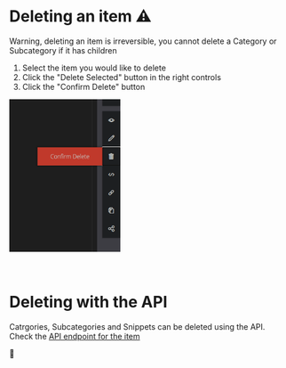 # Deleting an item ⚠️

Warning, deleting an item is irreversible, you cannot delete a Category or Subcategory if it has children

1. Select the item you would like to delete
2. Click the "Delete Selected" button in the right controls
3. Click the "Confirm Delete" button

<img src="https://github.com/OliBlade/3Cols/blob/master/DocImages/DeleteButton.png?raw=true" 
alt="Delete Button Image" width="200" />

</br>

# Deleting with the API

Catrgories, Subcategories and Snippets can be deleted using the API. Check the [API endpoint for the item](https://3cols.com/apidocs)

🎉